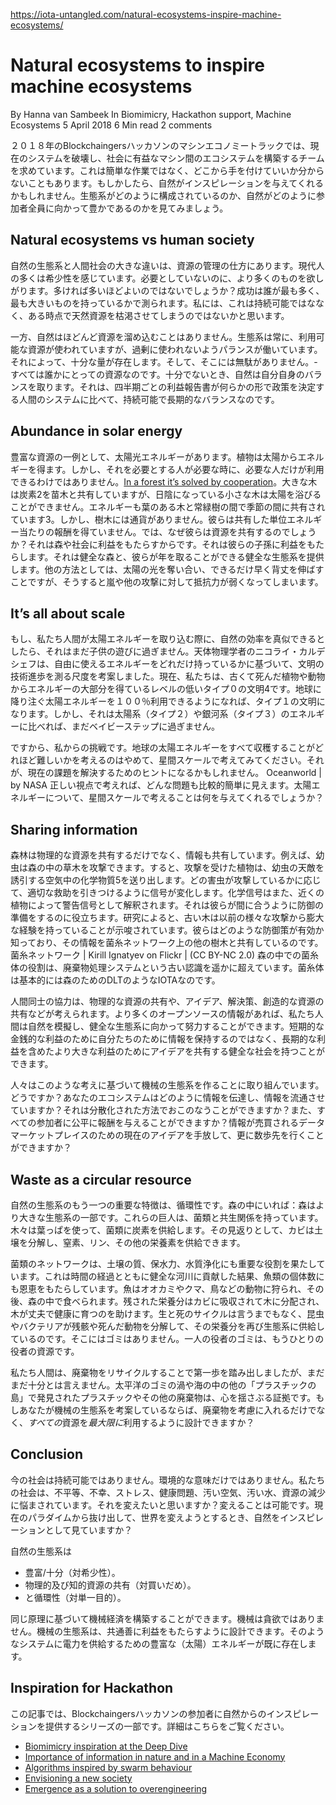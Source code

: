 https://iota-untangled.com/natural-ecosystems-inspire-machine-ecosystems/

# Natural ecosystems to inspire machine ecosystems
By Hanna van Sambeek
In Biomimicry, Hackathon support, Machine Ecosystems
5 April 2018
6 Min read
2 comments
<!--
The Machine Economy track at the 2018 Blockchaingers Hackathon asks teams to build a machine-to-machine-ecosystem, that disrupts our current system, and that is beneficial to society. This is not an easy task and it can be hard knowing where to start. Maybe nature can provide some inspiration. Let’s look at how ecosystems are organized, and how nature is abundant towards all participants.
-->
２０１８年のBlockchaingersハッカソンのマシンエコノミートラックでは、現在のシステムを破壊し、社会に有益なマシン間のエコシステムを構築するチームを求めています。これは簡単な作業ではなく、どこから手を付けていいか分からないこともあります。もしかしたら、自然がインスピレーションを与えてくれるかもしれません。生態系がどのように構成されているのか、自然がどのように参加者全員に向かって豊かであるのかを見てみましょう。

## Natural ecosystems vs human society

<!--
One prominent difference between natural ecosystems and human society is how we manage resources. Many humans today have a feeling of scarcity. We want more, even though we don’t really need it 1. More is always better, right? Success is measured by who has the most, the biggest. To me this is not sustainable and at some point we will bleed natural resources dry.
-->
自然の生態系と人間社会の大きな違いは、資源の管理の仕方にあります。現代人の多くは希少性を感じています。必要としていないのに、より多くのものを欲しがります。多ければ多いほどよいのではないでしょうか？成功は誰が最も多く、最も大きいものを持っているかで測られます。私には、これは持続可能ではななく、ある時点で天然資源を枯渇させてしまうのではないかと思います。

<!--
Nature on the other hand rarely hoards resources. An ecosystem constantly works towards a balance where available resources are used, but not overused. With that, there is enough. And there is no waste – everything is a resource to someone. When there’s not enough, nature balances itself. It’s a sustainable, long-term balance compared to the human system, where somehow quarterly profit reports dictate policy.
-->
一方、自然はほどんど資源を溜め込むことはありません。生態系は常に、利用可能な資源が使われていますが、過剰に使われないようパランスが働いています。それによって、十分な量が存在します。そして、そこには無駄がありません。- すべては誰かにとっての資源なのです。十分でないとき、自然は自分自身のバランスを取ります。それは、四半期ごとの利益報告書が何らかの形で政策を決定する人間のシステムに比べて、持続可能で長期的なバランスなのです。

## Abundance in solar energy
<!--
One example of an abundant resource is solar energy. Plants get their energy from the sun. But it’s not always readily available to everyone who needs it, when they need it. [In a forest it’s solved by cooperation](https://iota-untangled.com/talking-forests-inspiration-for-resilient-machine-ecosystems/). Bigger trees share carbon 2 with seedlings and smaller trees that are shaded, and do not have the same access to the sun. Energy is also shared between leafy trees and evergreens between seasons 3. But trees do not have a currency. They don’t get paid per unit energy they share. So why do they share resources? Because it benefits the forest, the society. It benefits their offspring. It gives a healthy forest, a healthy ecosystem where they can grow old. The alternative is to compete for the sun and grow as tall as they can as fast as they can but that will make them less resistant to storms or other attacks.
-->
豊富な資源の一例として、太陽光エネルギーがあります。植物は太陽からエネルギーを得ます。しかし、それを必要とする人が必要な時に、必要な人だけが利用できるわけではありません。[In a forest it’s solved by cooperation](https://iota-untangled.com/talking-forests-inspiration-for-resilient-machine-ecosystems/)。大きな木は炭素2を苗木と共有していますが、日陰になっている小さな木は太陽を浴びることができません。エネルギーも葉のある木と常緑樹の間で季節の間に共有されています3。しかし、樹木には通貨がありません。彼らは共有した単位エネルギー当たりの報酬を得ていません。では、なぜ彼らは資源を共有するのでしょうか？それは森や社会に利益をもたらすからです。それは彼らの子孫に利益をもたらします。それは健全な森と、彼らが年を取ることができる健全な生態系を提供します。他の方法としては、太陽の光を奪い合い、できるだけ早く背丈を伸ばすことですが、そうすると嵐や他の攻撃に対して抵抗力が弱くなってしまいます。

## It’s all about scale
<!--
If we humans would be able to mimicking natures efficiency in capturing solar energy, it is still only child’s play. Astrophysicist Nikolai Kardeshev devised a scale to measure a civilization’s technological advancement based on how much usable energy it has at its disposal. Right now we are a lowly Type 0 civilization 4 – getting most of our energy from old, dead plants and animals. We become a Type 1 civilization when we can harvest 100% of the solar energy that hits earth. But that is still just a baby step in comparison to the energy in our solar system (Type 2) or in the galaxy (Type 3).
-->
もし、私たち人間が太陽エネルギーを取り込む際に、自然の効率を真似できるとしたら、それはまだ子供の遊びに過ぎません。天体物理学者のニコライ・カルデシェフは、自由に使えるエネルギーをどれだけ持っているかに基づいて、文明の技術進歩を測る尺度を考案しました。現在、私たちは、古くて死んだ植物や動物からエネルギーの大部分を得ているレベルの低いタイプ０の文明4です。地球に降り注ぐ太陽エネルギーを１００％利用できるようになれば、タイプ１の文明になります。しかし、それは太陽系（タイプ２）や銀河系（タイプ３）のエネルギーに比べれば、まだベイビーステップに過ぎません。

<!--
So my challenge to you: stop thinking how hard it is to harvest all the earths solar energy, and start thinking interstellar scale. Perhaps that puts the current challenge in perspective.
Oceanworld | by NASA
In the right perspective, any problem can look comparatively easy. What does thinking on and interstellar scale about solar energy give you?
-->
ですから、私からの挑戦です。地球の太陽エネルギーをすべて収穫することがどれほど難しいかを考えるのはやめて、星間スケールで考えてみてください。それが、現在の課題を解決するためのヒントになるかもしれません。
Oceanworld | by NASA
正しい視点で考えれば、どんな問題も比較的簡単に見えます。太陽エネルギーについて、星間スケールで考えることは何を与えてくれるでしょうか？

## Sharing information
<!--
Forests don’t just share physical resources they also share information. For example, a larvae could attack some plants or trees in the forest. The attacked plants then send out airborne chemicals 5 that attract the natural enemy of the larvae. Depending on what pest is attacking, the signal changes to attract the appropriate rescue. The chemical signal is also interpreted by nearby plants as a warning signal. It helps them prepare their defences in time. Research suggests that the older trees have vast experience from different previous attacks. They know what defences could work and share this information with other trees on the mycelium network.
Mycelium network | Kirill Ignatyev on Flickr | (CC BY-NC 2.0)
The mycelium’s role in the forest goes way beyond the old perception of a waste disposal system. It is basically an IOTA like DLT for the forest.
-->
森林は物理的な資源を共有するだけでなく、情報も共有しています。例えば、幼虫は森の中の草木を攻撃できます。すると、攻撃を受けた植物は、幼虫の天敵を誘引する空気中の化学物質5を送り出します。どの害虫が攻撃しているかに応じて、適切な救助を引きつけるように信号が変化します。化学信号はまた、近くの植物によって警告信号として解釈されます。それは彼らが間に合うように防御の準備をするのに役立ちます。研究によると、古い木は以前の様々な攻撃から膨大な経験を持っていることが示唆されています。彼らはどのような防御策が有効か知っており、その情報を菌糸ネットワーク上の他の樹木と共有しているのです。
菌糸ネットワーク | Kirill Ignatyev on Flickr | (CC BY-NC 2.0)
森の中での菌糸体の役割は、廃棄物処理システムという古い認識を遥かに超えています。菌糸体は基本的には森のためのDLTのようなIOTAなのです。

<!--
Cooperation between humans could be sharing of physical resources or sharing ideas, solutions, and creative resources. With more open source information us humans could mimic nature and work towards a healthy ecosystem. We can have a healthy society where we share ideas for the greater good, including our own long term benefit, as opposed to keeping them for ourselves for short term monetary gain.
-->
人間同士の協力は、物理的な資源の共有や、アイデア、解決策、創造的な資源の共有などが考えられます。より多くのオープンソースの情報があれば、私たち人間は自然を模擬し、健全な生態系に向かって努力することができます。短期的な金銭的な利益のために自分たちのために情報を保持するのではなく、長期的な利益を含めたより大きな利益のためにアイデアを共有する健全な社会を持つことができます。

<!--
People are working on making machine ecosystems based on these ideas. Are you? How does your ecosystem communicate and distribute information? Can it do that in a decentralized way? And does it fairly reward all participants, or can it even do without keeping a score? Can you let go of current ideas for a data marketplace where information is bought and sold, and take it a few steps further?
-->
人々はこのような考えに基づいて機械の生態系を作ることに取り組んでいます。どうですか？あなたのエコシステムはどのように情報を伝達し、情報を流通させていますか？それは分散化された方法でおこのなうことができますか？また、すべての参加者に公平に報酬を与えることができますか？情報が売買されるデータマーケットプレイスのための現在のアイデアを手放して、更に数歩先を行くことができますか？

## Waste as a circular resource
<!--
Another important feature of natural ecosystems is circularity. If we stay in the forest: the trees are part of a bigger ecosystem. These giants have a symbiotic relationship with fungus. With their leaves they provide carbon for the fungus. In return the fungus can break down soil and provide nitrogen, phosphorus and other nutrients.
-->
自然の生態系のもう一つの重要な特徴は、循環性です。森の中にいれば：森はより大きな生態系の一部です。これらの巨人は、菌類と共生関係を持っています。木々は葉っぱを使って、菌類に炭素を供給します。その見返りとして、カビは土壌を分解し、窒素、リン、その他の栄養素を供給できます。

<!--
The fungal network is also crucial for soil quality, water retention and water purification. Over time this contributes to healthy rivers, which in turn are beneficial for the fish population. The fish is hunted by animals such as wolves, bears, and birds and subsequently eaten in the forest. The leftovers contain nutrients that are absorbed by the fungus and distributed to the trees helping them grow strong and healthy. This is not to mention the cycle of life and death and how insects and bacteria break down debris and dead animals and make the nutrients available again to the ecosystem. There is no waste. One actor’s trash is another actor’s resource.
-->
菌類のネットワークは、土壌の質、保水力、水質浄化にも重要な役割を果たしています。これは時間の経過とともに健全な河川に貢献した結果、魚類の個体数にも恩恵をもたらしています。魚はオオカミやクマ、鳥などの動物に狩られ、その後、森の中で食べられます。残された栄養分はカビに吸収されて木に分配され、木が丈夫で健康に育つのを助けます。生と死のサイクルは言うまでもなく、昆虫やバクテリアが残骸や死んだ動物を分解して、その栄養分を再び生態系に供給しているのです。そこにはゴミはありません。一人の役者のゴミは、もうひとりの役者の資源です。

<!--
Us humans have taken the first steps by recycling some waste, but far from enough. The plastic and other waste found in the Pacific trash vortex or other ‘plastic islands’ in our oceans are a mind-boggling proof of that. If you are devising a machine ecosystem, can you design it to not only take waste into account, but also utilize *all* resources to it’s *full* extent?
-->
私たち人間は、廃棄物をリサイクルすることで第一歩を踏み出しましたが、まだまだ十分とは言えません。太平洋のゴミの渦や海の中の他の「プラスチックの島」で発見されたプラスチックやその他の廃棄物は、心を揺さぶる証拠です。もしあなたが機械の生態系を考案しているならば、廃棄物を考慮に入れるだけでなく、*すべての*資源を*最大限に*利用するように設計できますか？

## Conclusion
<!--
Our current society is not sustainable. Not just in an environmental sense. Our society is suffering from inequality, unhappiness, stress, health problems, dirty air, dirty water, diminishing resources. Do you want to change that? It can be done differently. When you try to get out of the current paradigm, to change the world, do you look at nature as inspiration?
-->
今の社会は持続可能ではありません。環境的な意味だけではありません。私たちの社会は、不平等、不幸、ストレス、健康問題、汚い空気、汚い水、資源の減少に悩まされています。それを変えたいと思いますか？変えることは可能です。現在のパラダイムから抜け出して、世界を変えようとするとき、自然をインスピレーションとして見ていますか？

<!--
Natural ecosystems thrive on

- abundance/enough (vs scarcity),
- sharing of physical and intellectual resources (vs hoarding),
- and circularity (vs single purpose).
-->
自然の生態系は

- 豊富/十分（対希少性）。
- 物理的及び知的資源の共有（対買いだめ）。
- と循環性（対単一目的）。

<!--
We can build a machine economy based on the same principles. Machines are not greedy. A machine ecosystem can be designed to benefit the common good. There is already (solar) energy in abundance to power such a system.
-->
同じ原理に基づいて機械経済を構築することができます。機械は貪欲ではありません。機械の生態系は、共通善に利益をもたらすように設計できます。そのようなシステムに電力を供給するための豊富な（太陽）エネルギーが既に存在します。

## Inspiration for Hackathon
<!--
This post is part of a series providing inspiration from nature for participants at the Blockchaingers Hackathon, specifically for the Machine Economy track. Read more about:
-->
この記事では、Blockchaingersハッカソンの参加者に自然からのインスピレーションを提供するシリーズの一部です。詳細はこちらをご覧ください。

- [Biomimicry inspiration at the Deep Dive](https://iota-untangled.com/nature-inspiration-worlds-largest-hackathon/)
- [Importance of information in nature and in a Machine Economy](https://iota-untangled.com/biomimicry-information-machine-economy/)
- [Algorithms inspired by swarm behaviour](https://iota-untangled.com/algorithms-inspired-swarm-behaviour/)
- [Envisioning a new society](https://iota-untangled.com/envisioning-a-new-society/)
- [Emergence as a solution to overengineering](https://iota-untangled.com/emergence-solution-overengineering/)
